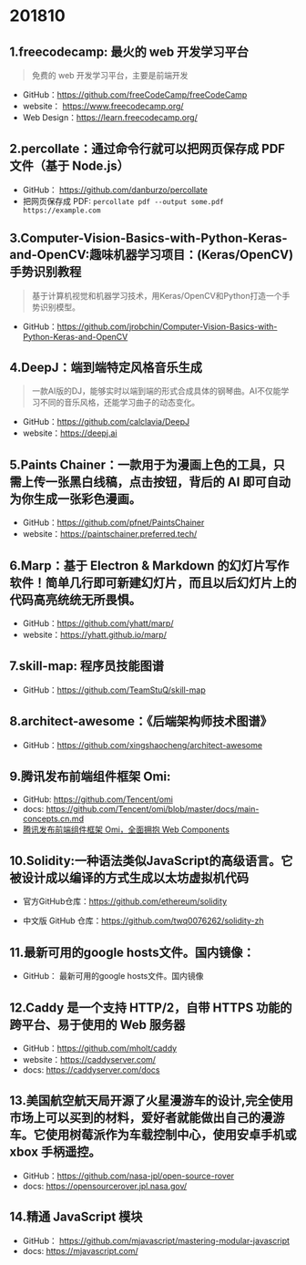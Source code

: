 # 201810

## 1.freecodecamp: 最火的 web 开发学习平台
>免费的 web 开发学习平台，主要是前端开发

- GitHub：https://github.com/freeCodeCamp/freeCodeCamp
- website： https://www.freecodecamp.org/
- Web Design：https://learn.freecodecamp.org/


## 2.percollate：通过命令行就可以把网页保存成 PDF 文件（基于 Node.js）
- GitHub： https://github.com/danburzo/percollate
- 把网页保存成 PDF: `percollate pdf --output some.pdf https://example.com`



## 3.Computer-Vision-Basics-with-Python-Keras-and-OpenCV:趣味机器学习项目：(Keras/OpenCV)手势识别教程
>基于计算机视觉和机器学习技术，用Keras/OpenCV和Python打造一个手势识别模型。 

- GitHub：https://github.com/jrobchin/Computer-Vision-Basics-with-Python-Keras-and-OpenCV



## 4.DeepJ：端到端特定风格音乐生成 

>一款AI版的DJ，能够实时以端到端的形式合成具体的钢琴曲。AI不仅能学习不同的音乐风格，还能学习曲子的动态变化。 

- GitHub：https://github.com/calclavia/DeepJ
- website：https://deepj.ai


## 5.Paints Chainer：一款用于为漫画上色的工具，只需上传一张黑白线稿，点击按钮，背后的 AI 即可自动为你生成一张彩色漫画。

- GitHub：https://github.com/pfnet/PaintsChainer
- website：https://paintschainer.preferred.tech/



## 6.Marp：基于 Electron & Markdown 的幻灯片写作软件！简单几行即可新建幻灯片，而且以后幻灯片上的代码高亮统统无所畏惧。

- GitHub：https://github.com/yhatt/marp/
- website：https://yhatt.github.io/marp/

## 7.skill-map: 程序员技能图谱
- GitHub：https://github.com/TeamStuQ/skill-map


## 8.architect-awesome：《后端架构师技术图谱》
- GitHub：https://github.com/xingshaocheng/architect-awesome


## 9.腾讯发布前端组件框架 Omi:
- GitHub: https://github.com/Tencent/omi
- docs: https://github.com/Tencent/omi/blob/master/docs/main-concepts.cn.md
- [腾讯发布前端组件框架 Omi，全面拥抱 Web Components](https://juejin.im/post/5bc823d46fb9a05d1d2e3fc9)



## 10.Solidity:一种语法类似JavaScript的高级语言。它被设计成以编译的方式生成以太坊虚拟机代码
- 官方GitHub仓库：https://github.com/ethereum/solidity

- 中文版 GitHub 仓库：https://github.com/twq0076262/solidity-zh


## 11.最新可用的google hosts文件。国内镜像：
- GitHub： 最新可用的google hosts文件。国内镜像

## 12.Caddy 是一个支持 HTTP/2，自带 HTTPS 功能的跨平台、易于使用的 Web 服务器
- GitHub：https://github.com/mholt/caddy
- website：https://caddyserver.com/
- docs: https://caddyserver.com/docs



## 13.美国航空航天局开源了火星漫游车的设计,完全使用市场上可以买到的材料，爱好者就能做出自己的漫游车。它使用树莓派作为车载控制中心，使用安卓手机或 xbox 手柄遥控。
- GitHub：https://github.com/nasa-jpl/open-source-rover
- docs: https://opensourcerover.jpl.nasa.gov/


## 14.精通 JavaScript 模块
- GitHub： https://github.com/mjavascript/mastering-modular-javascript
- docs: https://mjavascript.com/
